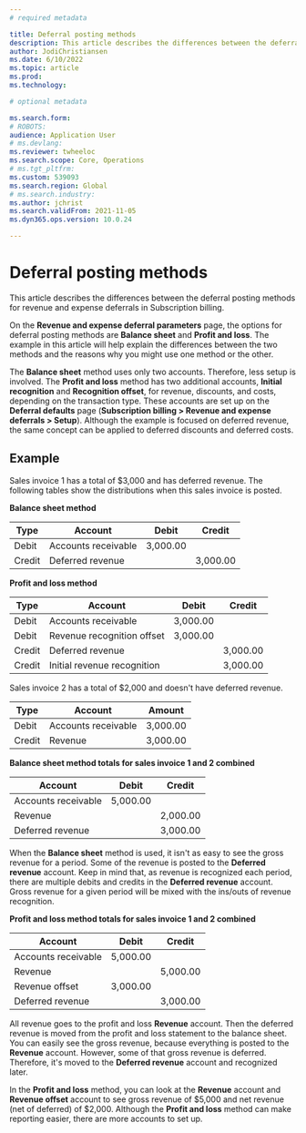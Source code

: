 ```yaml
---
# required metadata

title: Deferral posting methods
description: This article describes the differences between the deferral posting methods for revenue and expense deferrals in Subscription billing.
author: JodiChristiansen
ms.date: 6/10/2022
ms.topic: article
ms.prod: 
ms.technology: 

# optional metadata

ms.search.form:  
# ROBOTS: 
audience: Application User
# ms.devlang: 
ms.reviewer: twheeloc
ms.search.scope: Core, Operations
# ms.tgt_pltfrm: 
ms.custom: 539093
ms.search.region: Global
# ms.search.industry: 
ms.author: jchrist
ms.search.validFrom: 2021-11-05
ms.dyn365.ops.version: 10.0.24

---
```


# Deferral posting methods

This article describes the differences between the deferral posting methods for revenue and expense deferrals in Subscription billing.

On the **Revenue and expense deferral parameters** page, the options for deferral posting methods are **Balance sheet** and **Profit and loss**. The example in this article will help explain the differences between the two methods and the reasons why you might use one method or the other.

The **Balance sheet** method uses only two accounts. Therefore, less setup is involved. The **Profit and loss** method has two additional accounts, **Initial recognition** and **Recognition offset**, for revenue, discounts, and costs, depending on the transaction type. These accounts are set up on the **Deferral defaults** page (**Subscription billing \> Revenue and expense deferrals \> Setup**). Although the example is focused on deferred revenue, the same concept can be applied to deferred discounts and deferred costs.

## Example

Sales invoice 1 has a total of $3,000 and has deferred revenue. The following tables show the distributions when this sales invoice is posted.

**Balance sheet method**

| Type | Account | Debit | Credit|
|---|---|---|---|
| Debit | Accounts receivable | 3,000.00 | |
| Credit | Deferred revenue | | 3,000.00 |

**Profit and loss method**

| Type | Account | Debit | Credit |
|---|---|---|---|
| Debit | Accounts receivable | 3,000.00 | |
| Debit | Revenue recognition offset | 3,000.00 | |
| Credit | Deferred revenue | | 3,000.00 |
| Credit | Initial revenue recognition | | 3,000.00 |

Sales invoice 2 has a total of $2,000 and doesn't have deferred revenue.

| Type | Account | Amount |
|---|---|---|
| Debit | Accounts receivable | 3,000.00 |
| Credit | Revenue | 3,000.00 |

**Balance sheet method totals for sales invoice 1 and 2 combined**

| Account | Debit | Credit |
|---|---|---|
| Accounts receivable | 5,000.00 | |
| Revenue | | 2,000.00 |
| Deferred revenue | | 3,000.00 |

When the **Balance sheet** method is used, it isn't as easy to see the gross revenue for a period. Some of the revenue is posted to the **Deferred revenue** account. Keep in mind that, as revenue is recognized each period, there are multiple debits and credits in the **Deferred revenue** account. Gross revenue for a given period will be mixed with the ins/outs of revenue recognition.

**Profit and loss method totals for sales invoice 1 and 2 combined**

| Account | Debit | Credit |
|---|---|---|
| Accounts receivable | 5,000.00 | |
| Revenue | | 5,000.00 |
| Revenue offset | 3,000.00 | |
| Deferred revenue | | 3,000.00 |

All revenue goes to the profit and loss **Revenue** account. Then the deferred revenue is moved from the profit and loss statement to the balance sheet. You can easily see the gross revenue, because everything is posted to the **Revenue** account. However, some of that gross revenue is deferred. Therefore, it's moved to the **Deferred revenue** account and recognized later.

In the **Profit and loss** method, you can look at the **Revenue** account and **Revenue offset** account to see gross revenue of $5,000 and net revenue (net of deferred) of $2,000. Although the **Profit and loss** method can make reporting easier, there are more accounts to set up.
